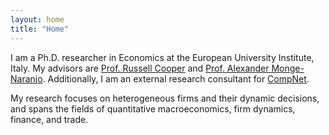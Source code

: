 ```yaml
---
layout: home
title: "Home"
---
```

I am a Ph.D. researcher in Economics at the European University Institute, Italy. My advisors are [Prof. Russell Cooper](https://www.eui.eu/people?id=russell-cooper) and [Prof. Alexander Monge-Naranjo](https://www.eui.eu/people?id=alexander-monge-naranjo). Additionally, I am an external research consultant for [CompNet](https://www.comp-net.org).

My research focuses on heterogeneous firms and their dynamic decisions, and spans the fields of quantitative macroeconomics, firm dynamics, finance, and trade.
